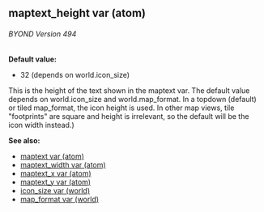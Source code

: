 ## maptext_height var (atom) 
###### BYOND Version 494

**Default value:**
+   32 (depends on world.icon_size)


This is the height of the text shown in the maptext var. The
default value depends on world.icon_size and world.map_format. In a
topdown (default) or tiled map_format, the icon height is used. In other
map views, tile \"footprints\" are square and height is irrelevant, so
the default will be the icon width instead.)

**See also:**
+   [maptext var (atom)](/ref/atom/var/maptext.md) 
+   [maptext_width var (atom)](/ref/atom/var/maptext_width.md) 
+   [maptext_x var (atom)](/ref/atom/var/maptext_x.md) 
+   [maptext_y var (atom)](/ref/atom/var/maptext_y.md) 
+   [icon_size var (world)](/ref/world/var/icon_size.md) 
+   [map_format var (world)](/ref/world/var/map_format.md) <!-- -->